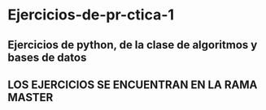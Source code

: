 # Ejercicios-de-pr-ctica-1
Ejercicios de python, de la clase de algoritmos y bases de datos
--------------------------------------------------------------------
LOS EJERCICIOS SE ENCUENTRAN EN LA RAMA MASTER
--------------------------------------------------------------------
